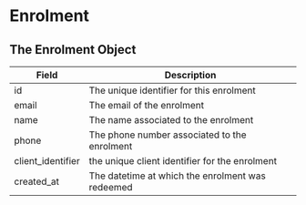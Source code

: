 # Enrolment

## The Enrolment Object

Field | Description
--------- | -----------
id | The unique identifier for this enrolment
email | The email of the enrolment
name | The name associated to the enrolment 
phone | The phone number associated to the enrolment
client_identifier | the unique client identifier for the enrolment
created_at | The datetime at which the enrolment was redeemed

